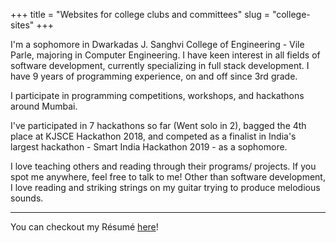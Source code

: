 +++
title = "Websites for college clubs and committees"
slug = "college-sites"
+++

I'm a sophomore in Dwarkadas J. Sanghvi College of Engineering - Vile Parle, majoring in Computer Engineering. I have keen interest in all fields of software development, currently specializing in full stack development. I have 9 years of programming experience, on and off since 3rd grade.

I participate in programming competitions, workshops, and hackathons around Mumbai. 

I've participated in 7 hackathons so far (Went solo in 2), bagged the 4th place at KJSCE Hackathon 2018, and competed as a finalist in India's largest hackathon - Smart India Hackathon 2019 - as a sophomore. 

I love teaching others and reading through their programs/ projects. If you spot me anywhere, feel free to talk to me! Other than software development, I love reading and striking strings on my guitar trying to produce melodious sounds.

-----
You can checkout my Résumé [here](https://goo.gl/8YszZv)!
